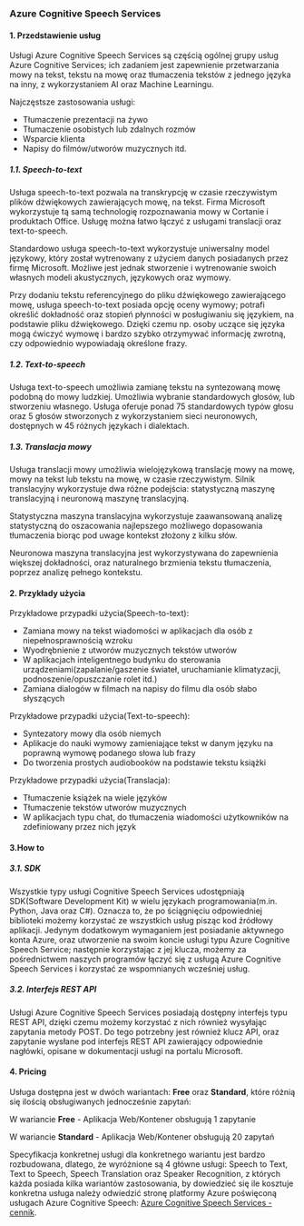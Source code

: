 ### Azure Cognitive Speech Services

#### 1. Przedstawienie usług

Usługi Azure Cognitive Speech Services są częścią ogólnej grupy usług Azure Cognitive Services; ich zadaniem jest zapewnienie przetwarzania mowy na tekst, tekstu na mowę oraz tłumaczenia tekstów z jednego języka na inny, z wykorzystaniem AI oraz Machine Learningu.

Najczęstsze zastosowania usługi:

* Tłumaczenie prezentacji na żywo
* Tłumaczenie osobistych lub zdalnych rozmów
* Wsparcie klienta
* Napisy do filmów/utworów muzycznych itd.

##### 1.1. Speech-to-text

Usługa speech-to-text pozwala na transkrypcję w czasie rzeczywistym plików dźwiękowych zawierających mowę, na tekst. Firma Microsoft wykorzystuje tą samą technologię rozpoznawania mowy w Cortanie i produktach Office. Usługę można łatwo łączyć z usługami translacji oraz text-to-speech.

Standardowo usługa speech-to-text wykorzystuje uniwersalny model językowy, który został wytrenowany z użyciem danych posiadanych przez firmę Microsoft. Możliwe jest jednak stworzenie i wytrenowanie swoich własnych modeli akustycznych, językowych oraz wymowy.

Przy dodaniu tekstu referencyjnego do pliku dźwiękowego zawierającego mowę, usługa speech-to-text posiada opcję oceny wymowy; potrafi określić dokładność oraz stopień płynności w posługiwaniu się językiem, na podstawie pliku dźwiękowego. Dzięki czemu np. osoby uczące się języka mogą ćwiczyć wymowę i bardzo szybko otrzymywać informację zwrotną, czy odpowiednio wypowiadają określone frazy. 

##### 1.2. Text-to-speech

Usługa text-to-speech umożliwia zamianę tekstu na syntezowaną mowę podobną do mowy ludzkiej. Umożliwia wybranie standardowych głosów, lub stworzeniu własnego. Usługa oferuje ponad 75 standardowych typów głosu oraz 5 głosów stworzonych z wykorzystaniem sieci neuronowych, dostępnych w 45 różnych językach i dialektach.

##### 1.3. Translacja mowy

Usługa translacji mowy umożliwia wielojęzykową translację mowy na mowę, mowy na tekst lub tekstu na mowę, w czasie rzeczywistym. Silnik translacyjny wykorzystuje dwa różne podejścia: statystyczną maszynę translacyjną i neuronową maszynę translacyjną.

Statystyczna maszyna translacyjna wykorzystuje zaawansowaną analizę statystyczną do oszacowania najlepszego możliwego dopasowania tłumaczenia biorąc pod uwage kontekst złożony z kilku słów.

Neuronowa maszyna translacyjna jest wykorzystywana do zapewnienia większej dokładności, oraz naturalnego brzmienia tekstu tłumaczenia, poprzez analizę pełnego kontekstu.

#### 2. Przykłady użycia

Przykładowe przypadki użycia(Speech-to-text):

* Zamiana mowy na tekst wiadomości w aplikacjach dla osób z niepełnosprawnością wzroku
* Wyodrębnienie z utworów muzycznych tekstów utworów
* W aplikacjach inteligentnego budynku do sterowania urządzeniami(zapalanie/gaszenie świateł, uruchamianie klimatyzacji, podnoszenie/opuszczanie rolet itd.)
* Zamiana dialogów w filmach na napisy do filmu dla osób słabo słyszących

Przykładowe przypadki użycia(Text-to-speech):

* Syntezatory mowy dla osób niemych
* Aplikacje do nauki wymowy zamieniające tekst w danym języku na poprawną wymowę podanego słowa lub frazy
* Do tworzenia prostych audiobooków na podstawie tekstu książki

Przykładowe przypadki użycia(Translacja):

* Tłumaczenie książek na wiele języków
* Tłumaczenie tekstów utworów muzycznych
* W aplikacjach typu chat, do tłumaczenia wiadomości użytkowników na zdefiniowany przez nich język

#### 3.How to

##### 3.1. SDK

Wszystkie typy usługi Cognitive Speech Services udostępniają SDK(Software Development Kit) w wielu językach programowania(m.in. Python, Java oraz C#). Oznacza to, że po ściągnięciu odpowiedniej biblioteki możemy korzystać ze wszystkich usług pisząc kod źródłowy aplikacji. Jedynym dodatkowym wymaganiem jest posiadanie aktywnego konta Azure, oraz utworzenie na swoim koncie usługi typu Azure Cognitive Speech Service; następnie korzystając z jej klucza, możemy za pośrednictwem naszych programów łączyć się z usługą Azure Cognitive Speech Services i korzystać ze wspomnianych wcześniej usług.

##### 3.2. Interfejs REST API

Usługi Azure Cognitive Speech Services posiadają dostępny interfejs typu REST API, dzięki czemu możemy korzystać z nich również wysyłając zapytania metody POST. Do tego potrzebny jest również klucz API, oraz zapytanie wysłane pod interfejs REST API zawierający odpowiednie nagłówki, opisane w dokumentacji usługi na portalu Microsoft.

#### 4. Pricing

Usługa dostępna jest w dwóch wariantach: **Free** oraz **Standard**, które różnią się ilością obsługiwanych jednocześnie zapytań:

W wariancie **Free** - Aplikacja Web/Kontener obsługują 1 zapytanie

W wariancie **Standard** - Aplikacja Web/Kontener obsługują 20 zapytań

Specyfikacja konkretnej usługi dla konkretnego wariantu jest bardzo rozbudowana, dlatego, że wyróżnione są 4 główne usługi: Speech to Text, Text to Speech, Speech Translation oraz Speaker Recognition, z których każda posiada kilka wariantów zastosowania, by dowiedzieć się ile kosztuje konkretna usługa należy odwiedzić stronę platformy Azure poświęconą usługach Azure Cognitive Speech: [Azure Cognitive Speech Services - cennik](https://azure.microsoft.com/en-us/pricing/details/cognitive-services/speech-services/).



